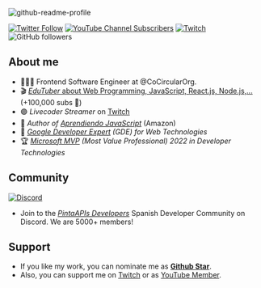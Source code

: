 ![github-readme-profile](https://user-images.githubusercontent.com/650752/182213099-a4666ef2-eebd-4f6b-9acf-1ba1a1684cff.png)


[![Twitter Follow](https://img.shields.io/twitter/follow/carlosazaustre?style=social)](https://twitter.com/carlosazaustre)
[![YouTube Channel Subscribers](https://img.shields.io/youtube/channel/subscribers/UCJgGc8pQO1lv04VXrBxA_Hg?style=social)](https://youtube.com/carlosazaustre?sub_confirmation=1)
[![Twitch](https://img.shields.io/twitch/status/carlosazaustre?label=Follow%20me%20on%20Twitch&style=social)](https://twitch.tv/carlosazaustre)
![GitHub followers](https://img.shields.io/github/followers/carlosazaustre?style=social)

## About me

- 👨🏻‍💻 Frontend Software Engineer at @CoCircularOrg.
- 🎬 [*EduTuber* about Web Programming, JavaScript, React.js, Node.js,...](https://youtube.com/carlosazaustre?sub_confirmation=1) (+100,000 subs 🚀)
- 🟣 *Livecoder Streamer* on [Twitch](https://twitch.tv/carlosazaustre)
- 📙 *Author of [Aprendiendo JavaScript](http://aprendiendojavascript.com)* (Amazon)
- 🏅 *[Google Developer Expert](https://developers.google.com/community/experts/directory/profile/profile-carlos-azaustre) (GDE) for Web Technologies*
- 🏆 *[Microsoft MVP](https://mvp.microsoft.com/en-us/PublicProfile/5004840?fullName=Carlos%20Azaustre) (Most Value Professional) 2022 in Developer Technologies*
## Community
[![Discord](https://img.shields.io/discord/785146214122651688?color=white&label=Discord%20Community&logo=discord)](https://carlosazaustre.es/discord)
- Join to the *[PintaAPIs Developers](https://carlosazaustre.es/discord)* Spanish Developer Community on Discord. We are 5000+ members!



## Support

- If you like my work, you can nominate me as **[Github Star](https://bit.ly/gh-stars)**. 
- Also, you can support me on [Twitch](https://subs.twitch.tv/carlosazaustre) or as [YouTube Member](https://youtube.com/carlosazaustre/join).

